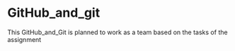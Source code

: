 # GitHub_and_git
This GitHub_and_Git is planned to work as a team based on the tasks of the assignment
